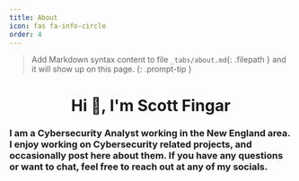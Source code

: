 ```yaml
---
title: About
icon: fas fa-info-circle
order: 4
---
```


> Add Markdown syntax content to file `_tabs/about.md`{: .filepath } and it will show up on this page.
{: .prompt-tip }
<h1 align="center">Hi 👋, I'm Scott Fingar</h1>


<h3 align="left">I am a Cybersecurity Analyst working in the New England area. I enjoy working on Cybersecurity related projects, and occasionally post here about them. If you have any questions or want to chat, feel free to reach out at any of my socials.</h3>


